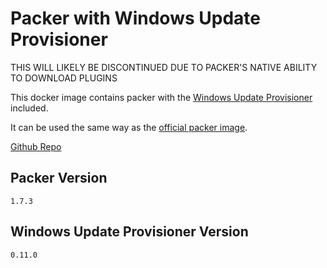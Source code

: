 # Packer with Windows Update Provisioner

THIS WILL LIKELY BE DISCONTINUED DUE TO PACKER'S NATIVE ABILITY TO DOWNLOAD PLUGINS

This docker image contains packer with the [Windows Update Provisioner](https://github.com/rgl/packer-provisioner-windows-update) included.

It can be used the same way as the [official packer image](https://hub.docker.com/r/hashicorp/packer).

[Github Repo](https://github.com/tvories/packer-with-win-update)

## Packer Version

`1.7.3`

## Windows Update Provisioner Version

`0.11.0`
